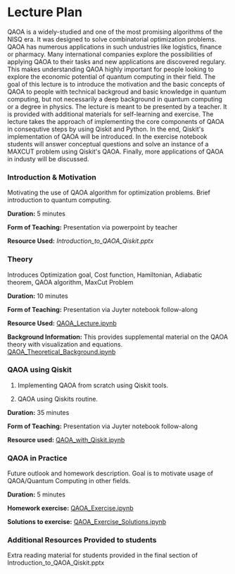 # Lecture Plan
QAOA is a widely-studied and one of the most promising algorithms of the NISQ era. It was designed to solve combinatorial optimization problems. QAOA has numerous applications in such undustries like logistics, finance or pharmacy. Many international companies explore the possibilities of applying QAOA to their tasks and new applications are discovered regulary. This makes understanding QAOA highly important for people looking to explore the economic potential of quantum computing in their field. The goal of this lecture is to introduce the motivation and the basic concepts of QAOA to people with technical backgroud and basic knowledge in quantum computing, but not necessarily a deep background in quantum computing or a degree in physics. The lecture is meant to be presented by a teacher. It is provided with additional materials for self-learning and exercise. The lecture takes the approach of implementing the core components of QAOA in consequtive steps by using Qiskit and Python. In the end, Qiskit's implementation of QAOA will be introduced. In the exercise notebook students will answer conceptual questions and solve an instance of a MAXCUT problem using Qiskit's QAOA. Finally, more applications of QAOA in industy will be discussed. 


### **Introduction & Motivation**
Motivating the use of QAOA algorithm for optimization problems. Brief introduction to quantum computing. 

**Duration:** 5 minutes 

**Form of Teaching:** Presentation via powerpoint by teacher 

**Resource Used:** _Introduction_to_QAOA_Qiskit.pptx_

### **Theory**
Introduces Optimization goal, Cost function, Hamiltonian, Adiabatic theorem, QAOA algorithm, MaxCut Problem

**Duration:** 10 minutes

**Form of Teaching:** Presentation via Juyter notebook follow-along

**Resource Used:** [QAOA_Lecture.ipynb](https://github.com/nicolasthill/Qiskit-Hackathon-at-World-of-QUANTUM/blob/main/QAOA%20101/QAOA_Lecture.ipynb)

**Background Information:** This provides supplemental material on the QAOA theory with visualization and equations. [QAOA_Theoretical_Background.ipynb](https://github.com/nicolasthill/Qiskit-Hackathon-at-World-of-QUANTUM/blob/main/QAOA%20101/QAOA_Theoretical_Background.ipynb)


### **QAOA using Qiskit**

1. Implementing QAOA from scratch using Qiskit tools.

2. QAOA using Qiskits routine.

**Duration:** 35 minutes 

**Form of Teaching:** Presentation via Juyter notebook follow-along

**Resource used:** [QAOA_with_Qiskit.ipynb](https://github.com/nicolasthill/Qiskit-Hackathon-at-World-of-QUANTUM/blob/main/QAOA%20101/QAOA_with_Qiskit.ipynb)

### **QAOA in Practice**
Future outlook and homework description. Goal is to motivate usage of QAOA/Quantum Computing in other fields.

**Duration:** 5 minutes 

**Homework exercise:** [QAOA_Exercise.ipynb](hhttps://github.com/nicolasthill/Qiskit-Hackathon-at-World-of-QUANTUM/blob/main/QAOA%20101/QAOA_Exercise.ipynb)

**Solutions to exercise:** [QAOA_Exercise_Solutions.ipynb](https://github.com/nicolasthill/Qiskit-Hackathon-at-World-of-QUANTUM/blob/main/QAOA%20101/QAOA_Exercise_Solutions.ipynb)

### **Additional Resources Provided to students**

Extra reading material for students provided in the final section of Introduction_to_QAOA_Qiskit.pptx
